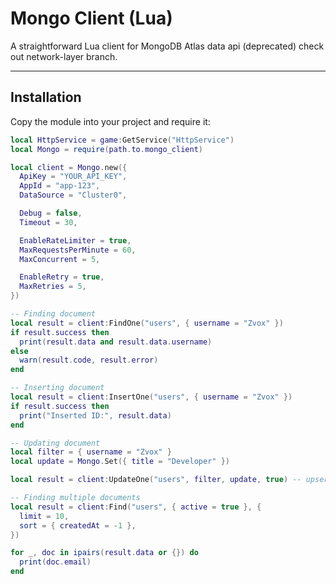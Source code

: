 # Mongo Client (Lua)

A straightforward Lua client for MongoDB Atlas data api (deprecated) check out network-layer branch.

---

## Installation

Copy the module into your project and require it:

```lua
local HttpService = game:GetService("HttpService")
local Mongo = require(path.to.mongo_client)

local client = Mongo.new({
  ApiKey = "YOUR_API_KEY",
  AppId = "app-123",
  DataSource = "Cluster0",

  Debug = false,
  Timeout = 30,

  EnableRateLimiter = true,
  MaxRequestsPerMinute = 60,
  MaxConcurrent = 5,

  EnableRetry = true,
  MaxRetries = 5,
})

-- Finding document
local result = client:FindOne("users", { username = "Zvox" })
if result.success then
  print(result.data and result.data.username)
else
  warn(result.code, result.error)
end

-- Inserting document
local result = client:InsertOne("users", { username = "Zvox" })
if result.success then
  print("Inserted ID:", result.data)
end

-- Updating document
local filter = { username = "Zvox" }
local update = Mongo.Set({ title = "Developer" })

local result = client:UpdateOne("users", filter, update, true) -- upsert enabled

-- Finding multiple documents
local result = client:Find("users", { active = true }, {
  limit = 10,
  sort = { createdAt = -1 },
})

for _, doc in ipairs(result.data or {}) do
  print(doc.email)
end

```
